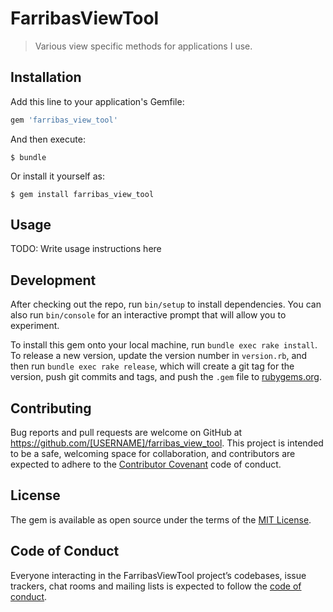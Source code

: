 # FarribasViewTool

> Various view specific methods for applications I use.

## Installation

Add this line to your application's Gemfile:

```ruby
gem 'farribas_view_tool'
```

And then execute:

    $ bundle

Or install it yourself as:

    $ gem install farribas_view_tool

## Usage

TODO: Write usage instructions here

## Development

After checking out the repo, run `bin/setup` to install dependencies. You can also run `bin/console` for an interactive prompt that will allow you to experiment.

To install this gem onto your local machine, run `bundle exec rake install`. To release a new version, update the version number in `version.rb`, and then run `bundle exec rake release`, which will create a git tag for the version, push git commits and tags, and push the `.gem` file to [rubygems.org](https://rubygems.org).

## Contributing

Bug reports and pull requests are welcome on GitHub at https://github.com/[USERNAME]/farribas_view_tool. This project is intended to be a safe, welcoming space for collaboration, and contributors are expected to adhere to the [Contributor Covenant](http://contributor-covenant.org) code of conduct.

## License

The gem is available as open source under the terms of the [MIT License](http://opensource.org/licenses/MIT).

## Code of Conduct

Everyone interacting in the FarribasViewTool project’s codebases, issue trackers, chat rooms and mailing lists is expected to follow the [code of conduct](https://github.com/[USERNAME]/farribas_view_tool/blob/master/CODE_OF_CONDUCT.md).
